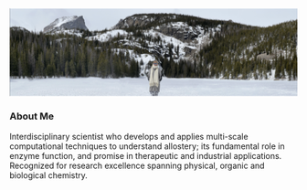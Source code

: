 ![bearlake](bear_lake.png)

### About Me
Interdisciplinary scientist who develops and applies multi-scale computational techniques to understand allostery; its fundamental role in enzyme function, and promise in therapeutic and industrial applications. Recognized for research excellence spanning physical, organic and biological chemistry.
